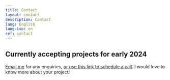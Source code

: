 ```yaml
---
title: Contact
layout: contact
description: Contact
lang: English
lang-iso: en
ref: contact
---
```


## Currently accepting projects for early 2024

[Email me](mailto:hello@tgconsulting.ca) for any enquiries, [or use this link to schedule a call](https://doodle.com/bp/thomasguignard/book-me). I would love to know more about your project!